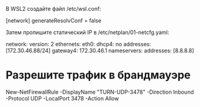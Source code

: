 В WSL2 создайте файл /etc/wsl.conf:

[network]
generateResolvConf = false



Затем пропишите статический IP в /etc/netplan/01-netcfg.yaml:

network:
version: 2
ethernets:
eth0:
dhcp4: no
addresses: [172.30.46.88/24]
gateway4: 172.30.46.1
nameservers:
addresses: [8.8.8.8]


# Разрешите трафик в брандмауэре
New-NetFirewallRule -DisplayName "TURN-UDP-3478" -Direction Inbound -Protocol UDP -LocalPort 3478 -Action Allow